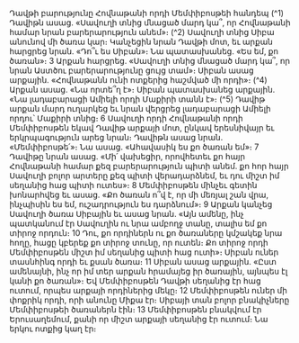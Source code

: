
Դավթի բարությունը Հովնաթանի որդի Մեմփիբոսթեի հանդեպ
(^1) Դավիթն ասաց. «Սավուղի տնից մնացած մարդ կա՞, որ Հովնաթանի համար նրան բարերարություն անեմ»։
(^2) Սավուղի տնից Սիբա անունով մի ծառա կար։ Կանչեցին նրան Դավթի մոտ, եւ արքան հարցրեց նրան. «Դո՞ւ ես
Սիբան»։ Նա պատասխանեց. «Ես եմ, քո ծառան»։ 3 Արքան հարցրեց. «Սավուղի տնից մնացած մարդ կա՞, որ նրան
Աստծու բարերարությունը ցույց տամ»։ Սիբան ասաց արքային. «Հովնաթանն ունի ոտքերից հաշմված մի որդի»։
(^4) Արքան ասաց. «Նա որտե՞ղ է»։ Սիբան պատասխանեց արքային. «Նա լադաբարացի Ամիելի որդի Մաքիրի տանն է»։
(^5) Դավիթ արքան մարդ ուղարկեց եւ նրան վերցրեց լադաբարացի Ամիելի որդու՝ Մաքիրի տնից։ 6 Սավուղի որդի
Հովնաթանի որդի Մեմփիբոսթեն եկավ Դավիթ արքայի մոտ, ընկավ երեսնիվայր եւ երկրպագություն արեց նրան։
Դավիթն ասաց նրան. «Մեմփիբոսթե՛»։ Նա ասաց. «Ահավասիկ ես քո ծառան եմ»։ 7 Դավիթը նրան ասաց. «Մի՛
վախեցիր, որովհետեւ քո հայր Հովնաթանի համար քեզ բարերարություն պիտի անեմ. քո հոր հայր Սավուղի բոլոր
արտերը քեզ պիտի վերադարձնեմ, եւ դու միշտ իմ սեղանից հաց պիտի ուտես»։ 8 Մեմփիբոսթեն մինչեւ գետին
խոնարհվեց եւ ասաց. «Քո ծառան ո՞վ է, որ մի մեռյալ շան վրա, ինչպիսին ես եմ, ուշադրություն ես դարձնում»։ 9 Արքան
կանչեց Սավուղի ծառա Սիբային եւ ասաց նրան. «Այն ամենը, ինչ պատկանում էր Սավուղին ու նրա ամբողջ տանը,
տալիս եմ քո տիրոջ որդուն։ 10 Դու, քո որդիներն ու քո ծառաները կմշակեք նրա հողը, հացը կբերեք քո տիրոջ տունը, որ
ուտեն։ Քո տիրոջ որդի Մեմփիբոսթեն միշտ իմ սեղանից պիտի հաց ուտի»։ Սիբան ուներ տասնհինգ որդի եւ քսան
ծառա։ 11 Սիբան ասաց արքային. «Ըստ ամենայնի, ինչ որ իմ տեր արքան հրամայեց իր ծառային, այնպես էլ կանի քո
ծառան»։ Եվ Մեմփիբոսթեն Դավթի սեղանից էր հաց ուտում, որպես արքայի որդիներից մեկը։ 12 Մեմփիբոսթեն ուներ
մի փոքրիկ որդի, որի անունը Միքա էր։ Սիբայի տան բոլոր բնակիչները Մեմփիբոսթեի ծառաներն էին։ 13 Մեմփիբոսթեն
բնակվում էր Երուսաղեմում, քանի որ միշտ արքայի սեղանից էր ուտում։ Նա երկու ոտքից կաղ էր։

